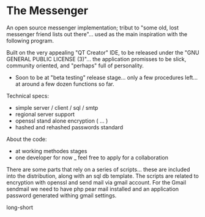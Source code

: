 # The Messenger

An open source messenger implementation; tribut to "some old, lost messenger friend lists out there"... 
used as the main inspiration with the following program.

Built on the very appealing "QT Creator" IDE, to be released under the "GNU GENERAL PUBLIC LICENSE (3)"... the application promisses to be slick, community oriented, and "perhaps" full of personality.

* Soon to be at "beta testing" release stage... only a few procedures left... at around a few dozen functions so far.

Technical specs:

* simple server / client / sql / smtp
* regional server support
* openssl stand alone encryption ( ... )
* hashed and rehashed passwords standard

About the code:

* at working methodes stages
* one developer for now _ feel free to apply for a collaboration


There are some parts that rely on a series of scripts... these are included into the distribution, along with an sql db template.
The scripts are related to encryption with openssl and send mail via gmail account.
For the Gmail sendmail we need to have php pear mail installed and an application password generated withing gmail settings.

long-short
